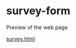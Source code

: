 # survey-form
Preview of the web page



[survey.html](https://htmlpreview.github.io/?https://github.com/1likepavbhaji/Webpages/blob/main/firstform/forms.html)

